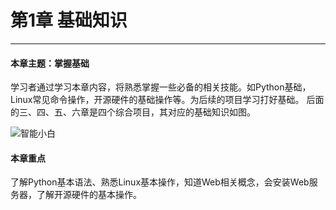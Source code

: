 # 第1章 基础知识

---

#### 本章主题：掌握基础

学习者通过学习本章内容，将熟悉掌握一些必备的相关技能。如Python基础，Linux常见命令操作，开源硬件的基础操作等。为后续的项目学习打好基础。
后面的三、四、五、六章是四个综合项目，其对应的基础知识如图。

![智能小白](https://md.hass.live/%E6%99%BA%E8%83%BD%E5%B0%8F%E7%99%BD.png)

#### 本章重点

了解Python基本语法、熟悉Linux基本操作，知道Web相关概念，会安装Web服务器，了解开源硬件的基本操作。
